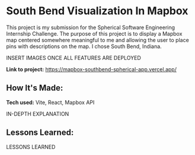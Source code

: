 # South Bend Visualization In Mapbox
This project is my submission for the Spherical Software Engineering Internship Challenge. The purpose of this project is to display a Mapbox map centered somewhere meaningful to me and allowing the user to place pins with descriptions on the map. I chose South Bend, Indiana.

INSERT IMAGES ONCE ALL FEATURES ARE DEPLOYED


**Link to project:** https://mapbox-southbend-spherical-app.vercel.app/

## How It's Made:

**Tech used:** Vite, React, Mapbox API

IN-DEPTH EXPLANATION

## Lessons Learned:

LESSONS LEARNED



